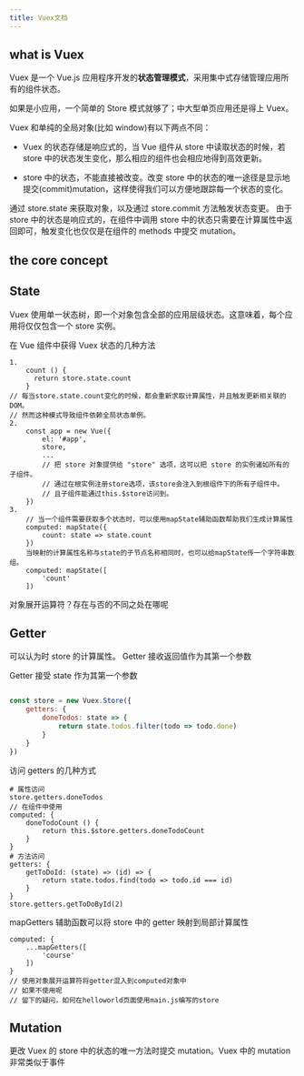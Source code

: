 ```yaml
---
title: Vuex文档
---
```

## what is Vuex

Vuex 是一个 Vue.js 应用程序开发的**状态管理模式**，采用集中式存储管理应用所有的组件状态。

如果是小应用，一个简单的 Store 模式就够了；中大型单页应用还是得上 Vuex。

Vuex 和单纯的全局对象(比如 window)有以下两点不同：

- Vuex 的状态存储是响应式的，当 Vue 组件从 store 中读取状态的时候，若 store 中的状态发生变化，那么相应的组件也会相应地得到高效更新。

- store 中的状态，不能直接被改变。改变 store 中的状态的唯一途径是显示地提交(commit)mutation，这样使得我们可以方便地跟踪每一个状态的变化。

通过 store.state 来获取对象，以及通过 store.commit 方法触发状态变更。
由于 store 中的状态是响应式的，在组件中调用 store 中的状态只需要在计算属性中返回即可，触发变化也仅仅是在组件的 methods 中提交 mutation。

## the core concept

## State

Vuex 使用单一状态树，即一个对象包含全部的应用层级状态。这意味着，每个应用将仅仅包含一个 store 实例。

在 Vue 组件中获得 Vuex 状态的几种方法

```
1.
	count () {
	  return store.state.count
	}
// 每当store.state.count变化的时候，都会重新求取计算属性，并且触发更新相关联的DOM。
// 然而这种模式导致组件依赖全局状态单例。
2.
	const app = new Vue({
		el: '#app',
		store,
		...
		// 把 store 对象提供给 "store" 选项，这可以把 store 的实例诸如所有的子组件。
		// 通过在根实例注册store选项，该store会注入到根组件下的所有子组件中。
		// 且子组件能通过this.$store访问到。
	})
3.
	// 当一个组件需要获取多个状态时，可以使用mapState辅助函数帮助我们生成计算属性
	computed: mapState({
		count: state => state.count
	})
	当映射的计算属性名称与state的子节点名称相同时，也可以给mapState传一个字符串数组。
	computed: mapState([
		'count'
	])
```

对象展开运算符？存在与否的不同之处在哪呢

## Getter

可以认为时 store 的计算属性。
Getter 接收返回值作为其第一个参数

Getter 接受 state 作为其第一个参数
```javascript

const store = new Vuex.Store({
    getters: {
        doneTodos: state => {
            return state.todos.filter(todo => todo.done)
        }
    }
})
```

访问 getters 的几种方式

```
# 属性访问
store.getters.doneTodos
// 在组件中使用
computed: {
	doneTodoCount () {
		return this.$store.getters.doneTodoCount
	}
}
# 方法访问
getters: {
	getToDoId: (state) => (id) => {
		return state.todos.find(todo => todo.id === id)
	}
}
store.getters.getToDoById(2)
```

mapGetters 辅助函数可以将 store 中的 getter 映射到局部计算属性

```
computed: {
	...mapGetters([
		'course'
	])
}
// 使用对象展开运算符将getter混入到computed对象中
// 如果不使用呢
// 留下的疑问，如何在helloworld页面使用main.js编写的store
```

## Mutation

更改 Vuex 的 store 中的状态的唯一方法时提交 mutation。Vuex 中的 mutation 非常类似于事件
